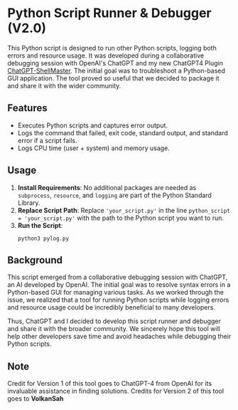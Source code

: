 # Python Script Runner & Debugger (V2.0)

This Python script is designed to run other Python scripts, logging both errors and resource usage. It was developed during a collaborative debugging session with OpenAI's ChatGPT and my new ChatGPT4 Plugin [ChatGPT-ShellMaster](https://github.com/VolkanSah/ChatGPT-ShellMaster). The initial goal was to troubleshoot a Python-based GUI application. The tool proved so useful that we decided to package it and share it with the wider community.

## Features
- Executes Python scripts and captures error output.
- Logs the command that failed, exit code, standard output, and standard error if a script fails.
- Logs CPU time (user + system) and memory usage.

## Usage
1. **Install Requirements**: No additional packages are needed as `subprocess`, `resource`, and `logging` are part of the Python Standard Library.
2. **Replace Script Path**: Replace `'your_script.py'` in the line `python_script = 'your_script.py'` with the path to the Python script you want to run.
3. **Run the Script**:
    ```shell
    python3 pylog.py
    ```

## Background
This script emerged from a collaborative debugging session with ChatGPT, an AI developed by OpenAI. The initial goal was to resolve syntax errors in a Python-based GUI for managing various tasks. As we worked through the issue, we realized that a tool for running Python scripts while logging errors and resource usage could be incredibly beneficial to many developers.

Thus, ChatGPT and I decided to develop this script runner and debugger and share it with the broader community. We sincerely hope this tool will help other developers save time and avoid headaches while debugging their Python scripts.

## Note
Credit for Version 1 of this tool goes to ChatGPT-4 from OpenAI for its invaluable assistance in finding solutions.
Credits for Version 2 of this tool goes to **VolkanSah**
